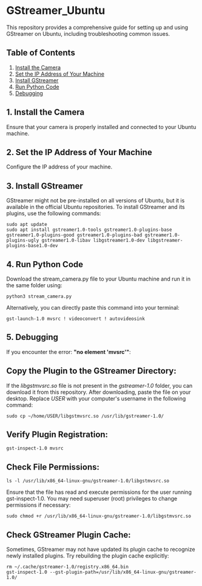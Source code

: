 # GStreamer_Ubuntu

This repository provides a comprehensive guide for setting up and using GStreamer on Ubuntu, including troubleshooting common issues.

## Table of Contents

1. [Install the Camera](#1-install-the-camera)
2. [Set the IP Address of Your Machine](#2-set-the-ip-address-of-your-machine)
3. [Install GStreamer](#3-install-gstreamer)
4. [Run Python Code](#4-run-python-code)
5. [Debugging](#5-debugging)

## 1. Install the Camera

Ensure that your camera is properly installed and connected to your Ubuntu machine.

## 2. Set the IP Address of Your Machine

Configure the IP address of your machine.

## 3. Install GStreamer

GStreamer might not be pre-installed on all versions of Ubuntu, but it is available in the official Ubuntu repositories. To install GStreamer and its plugins, use the following commands:

```
sudo apt update
sudo apt install gstreamer1.0-tools gstreamer1.0-plugins-base gstreamer1.0-plugins-good gstreamer1.0-plugins-bad gstreamer1.0-plugins-ugly gstreamer1.0-libav libgstreamer1.0-dev libgstreamer-plugins-base1.0-dev
```
## 4. Run Python Code
Download the stream_camera.py file to your Ubuntu machine and run it in the same folder using:
```
python3 stream_camera.py
```
Alternatively, you can directly paste this command into your terminal:
```
gst-launch-1.0 mvsrc ! videoconvert ! autovideosink
```

## 5. Debugging
If you encounter the error: **"no element 'mvsrc'"**:

## Copy the Plugin to the GStreamer Directory:
If the *libgstmvsrc.so* file is not present in the *gstreamer-1.0* folder, you can download it from this repository. 
After downloading, paste the file on your desktop. Replace *USER* with your computer's username in the following command:
```
sudo cp ~/home/USER/libgstmvsrc.so /usr/lib/gstreamer-1.0/
```
## Verify Plugin Registration:
```
gst-inspect-1.0 mvsrc
```
## Check File Permissions:
```
ls -l /usr/lib/x86_64-linux-gnu/gstreamer-1.0/libgstmvsrc.so
```
Ensure that the file has read and execute permissions for the user running gst-inspect-1.0. You may need superuser (root) privileges to change permissions if necessary:
```
sudo chmod +r /usr/lib/x86_64-linux-gnu/gstreamer-1.0/libgstmvsrc.so
```
## Check GStreamer Plugin Cache:
Sometimes, GStreamer may not have updated its plugin cache to recognize newly installed plugins. Try rebuilding the plugin cache explicitly:
```
rm ~/.cache/gstreamer-1.0/registry.x86_64.bin
gst-inspect-1.0 --gst-plugin-path=/usr/lib/x86_64-linux-gnu/gstreamer-1.0/
```
